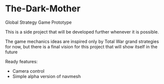 # The-Dark-Mother
Global Strategy Game Prototype

This is a side project that will be developed further whenever it is possible.

The game mechanics ideas are inspired only by Total War grand strategies for now, but there is a final vision for this project that will show itself in the future  

Ready features:
- Camera control
- Simple alpha version of navmesh
